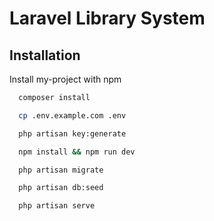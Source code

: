# Laravel Library System

## Installation

Install my-project with npm

```bash
  composer install
```
```bash
  cp .env.example.com .env 
```
```bash
  php artisan key:generate
```
```bash
  npm install && npm run dev
```
```bash
  php artisan migrate
```
```bash
  php artisan db:seed
```
```bash
  php artisan serve
```

